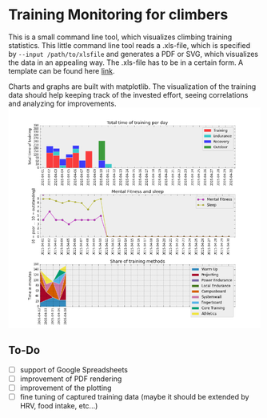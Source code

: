 # Training Monitoring for climbers
This is a small command line tool, which visualizes climbing training statistics. This little command line tool 
reads a .xls-file, which is specified by ```--input /path/to/xlsfile``` and generates a PDF or SVG, which 
visualizes the data in an appealing way. The .xls-file has to be in a certain form. A template can be found 
here [link](./res/2015_training_monitoring_dummy.xls). 

Charts and graphs are built with matplotlib. The visualization of the training data should help 
keeping track of the invested effort, seeing correlations and analyzing for improvements.
![Sample plot](res/sample_fig.png?raw=true)
## To-Do
- [ ] support of Google Spreadsheets
- [ ] improvement of PDF rendering
- [ ] improvement of the plotting
- [ ] fine tuning of captured training data (maybe it should be extended by HRV, food intake, etc...)
